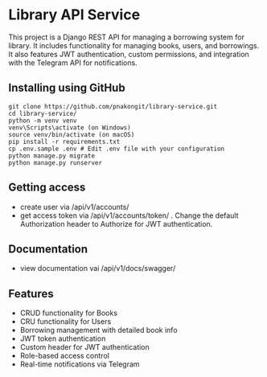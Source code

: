# Library API Service

This project is a Django REST API for managing a borrowing system for library. It includes functionality for managing books, users, and borrowings. It also features JWT authentication, custom permissions, and integration with the Telegram API for notifications.

## Installing using GitHub

``` 
git clone https://github.com/pnakongit/library-service.git
cd library-service/
python -m venv venv
venv\Scripts\activate (on Windows)
source venv/bin/activate (on macOS)
pip install -r requirements.txt
cp .env.sample .env # Edit .env file with your configuration
python manage.py migrate
python manage.py runserver
``` 

## Getting access

- create user via /api/v1/accounts/
- get access token via /api/v1/accounts/token/ . Change the default Authorization header to Authorize for JWT authentication.


## Documentation

- view documentation vai /api/v1/docs/swagger/

## Features

- CRUD functionality for Books
- CRU functionality for Users
- Borrowing management with detailed book info
- JWT token authentication
- Custom header for JWT authentication
- Role-based access control
- Real-time notifications via Telegram
